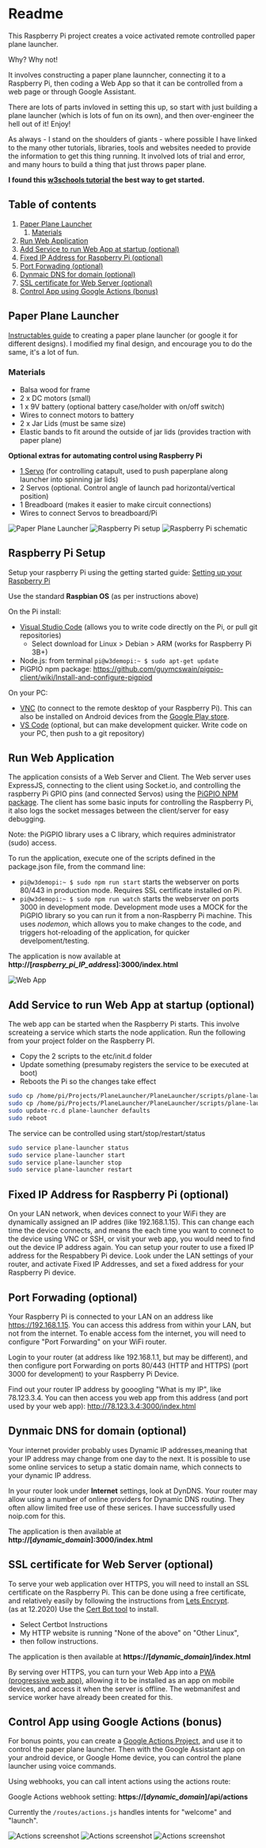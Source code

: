 # Readme
This Raspberry Pi project creates a voice activated remote controlled paper plane launcher.  

Why?  Why not!

It involves constructing a paper plane launncher, connecting it to a Raspberry Pi, then coding a Web App so that it can be controlled from a web page or through Google Assistant.

There are lots of parts invloved in setting this up, so start with just building a plane launcher (which is lots of fun on its own), and then over-engineer the hell out of it!  Enjoy!

As always - I stand on the shoulders of giants - where possible I have linked to the many other tutorials, libraries, tools and websites needed to provide the information to get this thing running.  It involved lots of trial and error, and many hours to build a thing that just throws paper plane.

**I found this [w3schools tutorial](https://www.w3schools.com/nodejs/nodejs_raspberrypi.asp) the best way to get started.**


## Table of contents
1. [Paper Plane Launcher](#paper-plane-launcher)
    1. [Materials](#materials)
1. [Run Web Application](#run-web-application)
1. [Add Service to run Web App at startup (optional)](#add-service-to-run-web-app-at-startup-optional-)
1. [Fixed IP Address for Raspberry Pi (optional)](#fixed-ip-address-for-raspberry-pi-optional-)
1. [Port Forwading (optional)](#port-forwading-optional-)
1. [Dynmaic DNS for domain (optional)](#dynmaic-dns-for-domain-optional-)
1. [SSL certificate for Web Server (optional)](#ssl-certificate-for-web-server-optional-)
1. [Control App using Google Actions (bonus)](#control-app-using-google-actions-bonus-)

## Paper Plane Launcher
[Instructables guide](https://www.instructables.com/Make-a-Fun-Paper-Planes-Launcher/) to creating a paper plane launcher (or google it for different designs).  I modified my final design, and encourage you to do the same, it's a lot of fun.

### Materials
- Balsa wood for frame
- 2 x DC motors (small)
- 1 x 9V battery (optional battery case/holder with on/off switch)
- Wires to connect motors to battery
- 2 x Jar Lids (must be same size)
- Elastic bands to fit around the outside of jar lids (provides traction with paper plane)

**Optional extras for automating control using Raspberry Pi**
- [1 Servo](https://components101.com/servo-motor-basics-pinout-datasheet) (for controlling catapult, used to push paperplane along launcher into spinning jar lids)
- 2 Servos (optional.  Control angle of launch pad horizontal/vertical position)
- 1 Breadboard (makes it easier to make circuit connections)
- Wires to connect Servos to breadboard/Pi

![Paper Plane Launcher](\images\plane_launcher_sm.JPG "Paper Plane Launcher")
![Raspberry Pi setup](\images\breadboard.JPG "Start screen")
![Raspberry Pi schematic](\images\schematic.JPG "Start screen")

## Raspberry Pi Setup
Setup your raspberry Pi using the getting started guide: [Setting up your Raspberry Pi](https://projects.raspberrypi.org/en/projects/raspberry-pi-setting-up)

Use the standard **Raspbian OS** (as per instructions above)

On the Pi install:
- [Visual Studio Code](https://code.visualstudio.com/download) (allows you to write code directly on the Pi, or pull git repositories)
    - Select download for Linux > Debian > ARM (works for Raspberry Pi 3B+)
- Node.js: from terminal `pi@w3demopi:~ $ sudo apt-get update` 
- PiGPIO npm package: https://github.com/guymcswain/pigpio-client/wiki/Install-and-configure-pigpiod

On your PC:
- [VNC](https://www.realvnc.com/en/connect/download/viewer/) (to connect to the remote desktop of your Raspberry Pi).  This can also be installed on Android devices from the [Google Play store](https://play.google.com/store/apps/details?id=com.realvnc.viewer.android).
- [VS Code](https://code.visualstudio.com/download) (optional, but can make development quicker.  Write code on your PC, then push to a git repository)

## Run Web Application 
The application consists of a Web Server and Client.  The Web server uses ExpressJS, connecting to the client using Socket.io, and controlling the raspberry Pi GPIO pins (and connected Servos) using the [PiGPIO NPM package](https://www.npmjs.com/package/pigpio).  The client has some basic inputs for controlling the Raspberry Pi, it also logs the socket messages between the client/server for easy debugging.

Note: the PiGPIO library uses a C library, which requires administrator (sudo) access.

To run the application, execute one of the scripts defined in the package.json file, from the command line:
-  `pi@w3demopi:~ $ sudo npm run start` starts the webserver on ports 80/443 in production mode. Requires SSL certificate installed on Pi.
-  `pi@w3demopi:~ $ sudo npm run watch` starts the webserver on ports 3000 in development mode.  Development mode uses a MOCK for the PiGPIO library so you can run it from a non-Raspberry Pi machine. This uses *nodemon*, which allows you to make changes to the code, and triggers hot-reloading of the application, for quicker develpoment/testing. 

The application is now available at **http://[*raspberry_pi_IP_address*]:3000/index.html**

![Web App](\images\web_screenshot_1.JPG "Web App")

## Add Service to run Web App at startup (optional)
The web app can be started when the Raspberry Pi starts.  This involve screateing a service which starts the node application.  Run the following from your project folder on the Raspberry PI.

- Copy the 2 scripts to the etc/init.d folder
- Update something (presumaby registers the service to be executed at boot)
- Reboots the Pi so the changes take effect

```bash
sudo cp /home/pi/Projects/PlaneLauncher/PlaneLauncher/scripts/plane-launcher.sh /etc/init.d/plane-launcher.sh 
sudo cp /home/pi/Projects/PlaneLauncher/PlaneLauncher/scripts/plane-launcher /etc/init.d/plane-launcher 
sudo update-rc.d plane-launcher defaults
sudo reboot
```

The service can be controlled using start/stop/restart/status

```bash
sudo service plane-launcher status
sudo service plane-launcher start
sudo service plane-launcher stop
sudo service plane-launcher restart
```



## Fixed IP Address for Raspberry Pi (optional)
On your LAN network, when devices connect to your WiFi they are dynamically assigned an IP addres (like 192.168.1.15).  This can change each time the device connects, and means the each time you want to connect to the device using VNC or SSH, or visit your web app, you would need to find out the device IP address again.  You can setup your router to use a fixed IP address for the Respabbery Pi device.  Look under the LAN settings of your router, and activate Fixed IP Addresses, and set a fixed address for your Raspberry Pi device.


## Port Forwading (optional)
Your Raspberry Pi is connected to your LAN on an address like https://192.168.1.15.  You can access this address from within your LAN, but not from the internet.  To enable access fom the internet, you will need to configure "Port Forwarding" on your WiFi router.  

Login to your router (at address like 192.168.1.1, but may be different), and then configure port Forwarding on ports 80/443 (HTTP and HTTPS) (port 3000 for development) to your Raspberry Pi Device. 

Find out your router IP address by gooogling "What is my IP", like 78.123.3.4.  You can then access you web app from this address (and port used by your web app): http://78.123.3.4:3000/index.html


## Dynmaic DNS for domain (optional)
Your internet provider probably uses Dynamic IP addresses,meaning that your IP address may change from one day to the next.  It is possible to use some online services to setup a static domain name, which connects to your dynamic IP address.  

In your router look under **Internet** settings, look at DynDNS.  Your router may allow using a number of online providers for Dynamic DNS routing.  They often allow limited free use of these serices.  I have successfully used noip.com for this.

The application is then available at **http://[*dynamic_domain*]:3000/index.html**

## SSL certificate for Web Server (optional)
To serve your web application over HTTPS, you will need to install an SSL certificate on the Raspberry Pi.  This can be done using a free certificate, and relatively easily by following the instructions from [Lets Encrypt](https://letsencrypt.org/).  
(as at 12.2020) Use the [Cert Bot tool](https://certbot.eff.org/) to install.  
- Select Certbot Instructions
- My HTTP website is running "None of the above" on "Other Linux", 
- then follow instructions.  

The application is then available at **https://[*dynamic_domain*]/index.html**

By serving over HTTPS, you can turn your Web App into a [PWA (progressive web app)](https://web.dev/progressive-web-apps/), allowing it to be installed as an app on mobile devices, and access it when the server is offline.  The webmanifest and service worker have already been created for this.

## Control App using Google Actions (bonus)
For bonus points, you can create a [Google Actions Project](https://console.actions.google.com/), and use it to control the paper plane launcher.  Then with the Google Assistant app on your android device, or Google Home device, you can control the plane launcher using voice commands.

Using webhooks, you can call intent actions using the actions route:

Google Actions webhook setting: **https://[*dynamic_domain*]/api/actions**

Currently the `/routes/actions.js` handles intents for "welcome" and "launch".

![Actions screenshot](\images\actions_screenshot_0.JPG "Start screen")
![Actions screenshot](\images\actions_screenshot_1.JPG "Start engines")
![Actions screenshot](\images\actions_screenshot_2.JPG "Set speed")